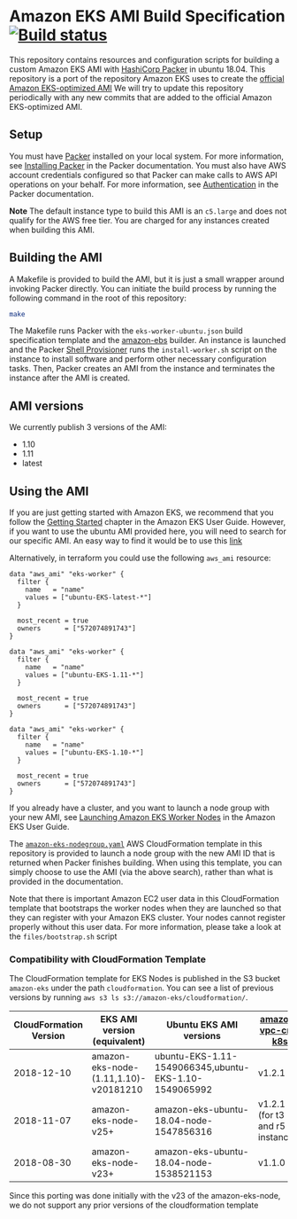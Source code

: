 # Amazon EKS AMI Build Specification [![Build status](https://badge.buildkite.com/0dcc707973e4bc57d73d24d448d46905ca0c97d763f073cf56.svg)](https://buildkite.com/gusto/packer-ubuntu-eks-ami)

This repository contains resources and configuration scripts for building a
custom Amazon EKS AMI with [HashiCorp Packer](https://www.packer.io/) in ubuntu 18.04.
This repository is a port of the repository Amazon EKS uses to create the [official Amazon
EKS-optimized AMI](https://github.com/awslabs/amazon-eks-ami)
We will try to update this repository periodically with any new commits that are added
to the official Amazon EKS-optimized AMI.

## Setup

You must have [Packer](https://www.packer.io/) installed on your local system.
For more information, see [Installing Packer](https://www.packer.io/docs/install/index.html)
in the Packer documentation. You must also have AWS account credentials
configured so that Packer can make calls to AWS API operations on your behalf.
For more information, see [Authentication](https://www.packer.io/docs/builders/amazon.html#specifying-amazon-credentials)
in the Packer documentation.

**Note**
The default instance type to build this AMI is an `c5.large` and does not
qualify for the AWS free tier. You are charged for any instances created
when building this AMI.

## Building the AMI

A Makefile is provided to build the AMI, but it is just a small wrapper around
invoking Packer directly. You can initiate the build process by running the
following command in the root of this repository:

```bash
make
```

The Makefile runs Packer with the `eks-worker-ubuntu.json` build specification
template and the [amazon-ebs](https://www.packer.io/docs/builders/amazon-ebs.html)
builder. An instance is launched and the Packer [Shell
Provisioner](https://www.packer.io/docs/provisioners/shell.html) runs the
`install-worker.sh` script on the instance to install software and perform other
necessary configuration tasks.  Then, Packer creates an AMI from the instance
and terminates the instance after the AMI is created.

## AMI versions

We currently publish 3 versions of the AMI:
 - 1.10
 - 1.11
 - latest

## Using the AMI

If you are just getting started with Amazon EKS, we recommend that you follow
the [Getting Started](https://docs.aws.amazon.com/eks/latest/userguide/getting-started.html)
chapter in the Amazon EKS User Guide. However, if you want to use the ubuntu AMI provided
here, you will need to search for our specific AMI. 
An easy way to find it would be to use this [link](https://us-west-2.console.aws.amazon.com/ec2/v2/home?region=us-west-2#Images:visibility=public-images;ownerAlias=572074891743;name=ubuntu-EKS-latest-*;sort=desc:name)

Alternatively, in terraform you could use the following `aws_ami` resource:

```
data "aws_ami" "eks-worker" {
  filter {
    name   = "name"
    values = ["ubuntu-EKS-latest-*"]
  }

  most_recent = true
  owners      = ["572074891743"]
}
```
```
data "aws_ami" "eks-worker" {
  filter {
    name   = "name"
    values = ["ubuntu-EKS-1.11-*"]
  }

  most_recent = true
  owners      = ["572074891743"]
}
```
```
data "aws_ami" "eks-worker" {
  filter {
    name   = "name"
    values = ["ubuntu-EKS-1.10-*"]
  }

  most_recent = true
  owners      = ["572074891743"]
}
```

If you already have a cluster, and you want to launch a node group with your
new AMI, see [Launching Amazon EKS Worker Nodes](https://docs.aws.amazon.com/eks/latest/userguide/launch-workers.html)
in the Amazon EKS User Guide.

The [`amazon-eks-nodegroup.yaml`](amazon-eks-nodegroup.yaml) AWS CloudFormation
template in this repository is provided to launch a node group with the new AMI
ID that is returned when Packer finishes building.  When using this template, you
can simply choose to use the AMI (via the above search), rather than what is
provided in the documentation. 

Note that there is important Amazon EC2 user data in this CloudFormation template
that bootstraps the worker nodes when they are launched so that they can
register with your Amazon EKS cluster. Your nodes cannot register
properly without this user data.  For more information, please take
a look at the `files/bootstrap.sh` script

### Compatibility with CloudFormation Template

The CloudFormation template for EKS Nodes is published in the S3 bucket
`amazon-eks` under the path `cloudformation`. You can see a list of previous
versions by running `aws s3 ls s3://amazon-eks/cloudformation/`.

| CloudFormation Version | EKS AMI version (equivalent)          | Ubuntu EKS AMI versions                               | [amazon-vpc-cni-k8s](https://github.com/aws/amazon-vpc-cni-k8s/releases) |
| ---------------------- | ------------------------------------  | ----------------------------------------------------- | -------------------------------- |
| 2018-12-10             | amazon-eks-node-(1.11,1.10)-v20181210 | ubuntu-EKS-1.11-1549066345,ubuntu-EKS-1.10-1549065992 | v1.2.1                           |
| 2018-11-07             | amazon-eks-node-v25+                  | amazon-eks-ubuntu-18.04-node-1547856316               | v1.2.1 (for t3 and r5 instances) |
| 2018-08-30             | amazon-eks-node-v23+                  | amazon-eks-ubuntu-18.04-node-1538521153               | v1.1.0                           |

Since this porting was done initially with the v23 of the amazon-eks-node,
we do not support any prior versions of the cloudformation template

